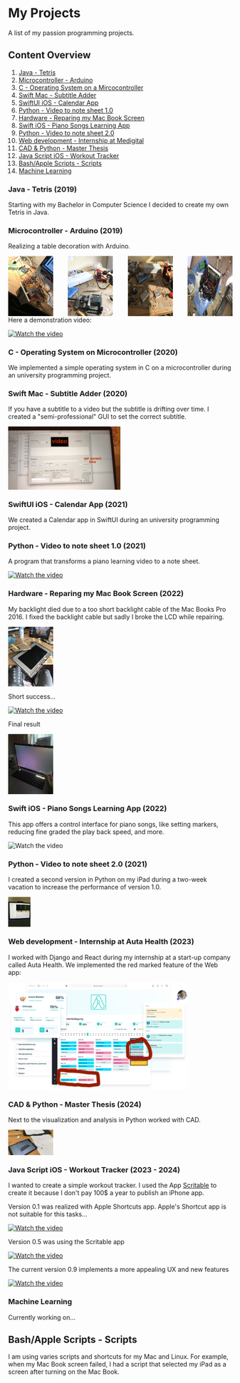 # My Projects
A list of my passion programming projects.

## Content Overview

1. [Java - Tetris](#java---tetris-2019)
2. [Microcontroller - Arduino](#microcontroller---arduino-2019)
3. [C - Operating System on a Mircocontroller](#c---operating-system-on-microcontroller-2020)
4. [Swift Mac - Subtitle Adder](#swift-mac---subtitle-adder-2020)
5. [SwiftUI iOS - Calendar App](#swiftui-ios---calendar-app-2021)
6. [Python - Video to note sheet 1.0](#python---video-to-note-sheet-10-2021)
7. [Hardware - Reparing my Mac Book Screen](#hardware---reparing-my-mac-book-screen-2022)
8. [Swift iOS - Piano Songs Learning App](#swift-ios---piano-songs-learning-app-2022)
9. [Python - Video to note sheet 2.0](#python---video-to-note-sheet-20-2021)
10. [Web development - Internship at Medigital](#web-development---internship-at-medigital-2023)
11. [CAD & Python - Master Thesis](#cad--python---master-thesis-2024)
12. [Java Script iOS - Workout Tracker](#java-script-ios---workout-tracker-2023---2024)
13. [Bash/Apple Scripts - Scripts](#bashapple-scripts---scripts)
14. [Machine Learning](#machine-learning)

### Java - Tetris (2019)
Starting with my Bachelor in Computer Science I decided to create my own Tetris in Java.

### Microcontroller - Arduino (2019) 
Realizing a table decoration with Arduino.
<div style="display: flex; justify-content: space-between;">
    <img src="pictures/Table decoration 1.JPG" alt="Bild 1" style="width: 20%;">
    <img src="pictures/Table decoration 2.JPG" alt="Bild 2" style="width: 20%;">
    <img src="pictures/Table decoration 3.JPG" alt="Bild 3" style="width: 20%;">
    <img src="pictures/Table decoration 4.JPG" alt="Bild 4" style="width: 20%;">
</div>
Here a demonstration video:

[![Watch the video](https://img.youtube.com/vi/JUw5EaPwk/maxresdefault.jpg)](https://youtube.com/shorts/zhxE67mmQ_0)

### C - Operating System on Microcontroller (2020) 
We implemented a simple operating system in C on a microcontroller during an university programming project.

### Swift Mac - Subtitle Adder (2020)
If you have a subtitle to a video but the subtitle is drifting over time. I created a "semi-professional" GUI to set the correct subtitle.

<div style="display: flex; justify-content: space-between;">
    <img src="pictures/mac%20app.png" alt="Bild 5" style="width: 50%;">
</div>

### SwiftUI iOS - Calendar App (2021)
We created a Calendar app in SwiftUI during an university programming project.

### Python - Video to note sheet 1.0 (2021)
A program that transforms a piano learning video to a note sheet.

[![Watch the video](https://img.youtube.com/vi/JUw5EaPwk/maxresdefault.jpg)](https://youtu.be/ba0vAiltg-4)

### Hardware - Reparing my Mac Book Screen (2022)
My backlight died due to a too short backlight cable of the Mac Books Pro 2016. I fixed the backlight cable but sadly I broke the LCD while repairing.

<div style="display: flex; justify-content: space-between;">
    <img src="pictures/Reparing Mac Screen2.JPG" alt="Bild 1" style="width: 20%;">
</div>

Short success...

[![Watch the video](https://img.youtube.com/vi/JUw5EaPwk/maxresdefault.jpg)](https://youtube.com/shorts/iiaEIQBJuUA)

Final result

<div style="display: flex; justify-content: space-between;">
    <img src="pictures/Reparing Mac Screen4.JPG" alt="Bild 1" style="width: 20%;">
</div>

### Swift iOS - Piano Songs Learning App (2022)
This app offers a control interface for piano songs, like setting markers, reducing fine graded the play back speed, and more.

![Watch the video](https://youtube.com/shorts/pIrD1lxMFis)


### Python - Video to note sheet 2.0 (2021)
I created a second version in Python on my iPad during a two-week vacation to increase the performance of version 1.0.

<div style="display: flex; justify-content: space-between;">
    <img src="pictures/Video to note sheets 2.JPG" alt="Bild 1" style="width: 10%;">
</div>

### Web development - Internship at Auta Health (2023)
I worked with Django and React during my internship at a start-up company called Auta Health. We implemented the red marked feature of the Web app:

<div style="display: flex; justify-content: space-between;">
    <img src="pictures/medigital.png" alt="Bild 1" style="width: 80%;">
</div>


### CAD & Python - Master Thesis (2024)
Next to the visualization and analysis in Python worked with CAD.

<div style="display: flex; justify-content: space-between;">
    <img src="pictures/CAD.JPG" alt="Bild 1" style="width: 20%;">
</div>


### Java Script iOS - Workout Tracker (2023 - 2024)
I wanted to create a simple workout tracker. I used the App 
[Scritable](https://scriptable.app/) to create it because I don't pay 100$ a year to publish an iPhone app.

Version 0.1 was realized with Apple Shortcuts app. Apple's Shortcut app is not suitable for this tasks...

[![Watch the video](https://img.youtube.com/vi/YFJ7yUDNPcA/maxresdefault.jpg)](https://youtu.be/YFJ7yUDNPcA)

Version 0.5 was using the Scritable app

[![Watch the video](https://img.youtube.com/vi/B__FVG0vv1A/maxresdefault.jpg)](https://youtu.be/B__FVG0vv1A)

The current version 0.9 implements a more appealing UX and new features

[![Watch the video](https://img.youtube.com/vi/JUw5EaPwkhU/maxresdefault.jpg)](https://youtu.be/JUw5EaPwkhU)
  

### Machine Learning 
Currently working on...

## Bash/Apple Scripts - Scripts
I am using varies scripts and shortcuts for my Mac and Linux. For example, when my Mac Book screen failed, I had a script that selected my iPad as a screen after turning on the Mac Book.
